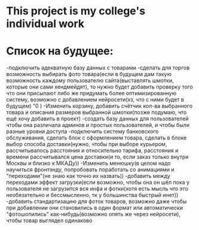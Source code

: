 # This project is my college's individual work

# Список на будущее:
-подключить адекватную базу данных с товарами
-сделать для торгов возможность выбирать фото товара(если в будущем дам такую возможность каждому пользователю сайта(выставлять шмотки, которые они сами хендмейдят), то нужно будет добавить проверку того что они присылают либо же придумать более оптимизированную систему, возможно с добавлением нейросети(хз, что с ними будет в будущем) "0 )
-Изменить корзину, добавить счётчик кол-ва выбранного товара и описания размеров выбранной шмотки(позже подумаю, что ещё хочу добавить в проект)
-создать базу данных для пользователей чтобы она различала админов и простых пользователей, и чтобы были
разные уровни доступа
-подключить систему банковского обслуживания, сделать блок с оформлением товара, сделать в блоке выбор способа доставки(нужно, чтобы при выборе курьером, рассчитывалось расстояния и относительно тарифа, расстояния и времени рассчитывался цена доставки(и то, если заказ только внутри Москвы и близко к МКАДу))
-Изменить менюшку(в целом надо научиться фронтэнду, попробовать поработать со анимациями и "переходами"(не знаю как точно их назвать))
-добавить между переходами эффект загрузки(если возможно, чтобы она он шёл пока у пользователя не загрузится вся инфа и фотки(хотя есть мысль что это необязательно и бессмысленно, тк у большинства быстрый инет))
-добавить стандартизацию для фоток товаров, возможно даже чтобы при добавлении они становились в один формат или автоматически "фотошопились" как-нибудь(возможно опять же через нейросети), чтобы товар выглядел одинаково
